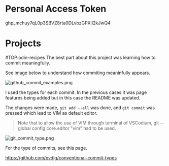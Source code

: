 # Personal Access Token

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

# Projects

#TOP:odin-recipes
The best part about this project was learning how to commit meaningfully.

See image below to understand how commiting meaninfully appears.

![github_commit_examples.png](../_resources/github_commit_examples.png)

I used the types for each commit. In the previous cases it was page features being added but in this case the README was updated.

The changes were made, `git add --all` was done, and `git commit` was pressed which lead to VIM as default editor.

> Note that to allow the use of VIM through terminal of VSCodium, git --global config core.editor "vim" had to be used.

![git_commit_type.png](../_resources/git_commit_type.png)

For the type of commits, see this page.

https://github.com/pvdlg/conventional-commit-types